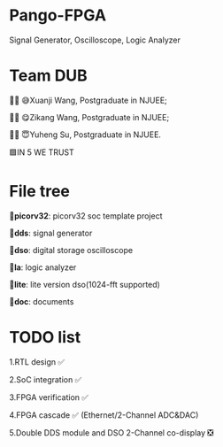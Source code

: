 # Pango-FPGA
Signal Generator, Oscilloscope, Logic Analyzer

# Team DUB
👨‍🎓 :sweat_smile:Xuanji Wang, Postgraduate in NJUEE;

👨‍🎓 :yum:Zikang Wang, Postgraduate in NJUEE;

👨‍🎓 :innocent:Yuheng Su, Postgraduate in NJUEE.

🟩IN 5 WE TRUST

# File tree
:file_folder:**picorv32**: picorv32 soc template project

:file_folder:**dds**: signal generator

:file_folder:**dso**: digital storage oscilloscope

:file_folder:**la**: logic analyzer

:file_folder:**lite**: lite version dso(1024-fft supported)

:file_folder:**doc**: documents


# TODO list

1.RTL design            :white_check_mark:

2.SoC integration      :white_check_mark:

3.FPGA verification   :white_check_mark:

4.FPGA cascade        :white_check_mark: (Ethernet/2-Channel ADC&DAC)

5.Double DDS module and DSO 2-Channel co-display :negative_squared_cross_mark:


